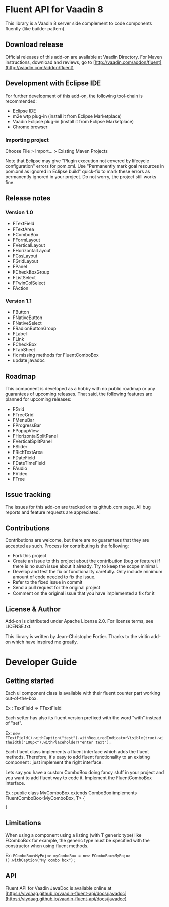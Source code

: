 # Fluent API for Vaadin 8

This library is a Vaadin 8 server side complement to code components fluently (like builder pattern).

## Download release

Official releases of this add-on are available at Vaadin Directory. For Maven instructions, download and reviews, go to [http://vaadin.com/addon/fluent](http://vaadin.com/addon/fluent)

## Development with Eclipse IDE

For further development of this add-on, the following tool-chain is recommended:

- Eclipse IDE
- m2e wtp plug-in (install it from Eclipse Marketplace)
- Vaadin Eclipse plug-in (install it from Eclipse Marketplace)
- Chrome browser

### Importing project

Choose File > Import... > Existing Maven Projects

Note that Eclipse may give "Plugin execution not covered by lifecycle configuration" errors for pom.xml. Use "Permanently mark goal resources in pom.xml as ignored in Eclipse build" quick-fix to mark these errors as permanently ignored in your project. Do not worry, the project still works fine. 

 
## Release notes

### Version 1.0
- FTextField
- FTextArea
- FComboBox
- FFormLayout
- FVerticalLayout
- FHorizontalLayout
- FCssLayout
- FGridLayout
- FPanel
- FCheckBoxGroup
- FListSelect
- FTwinColSelect
- FAction

### Version 1.1
- FButton
- FNativeButton
- FNativeSelect
- FRadionButtonGroup
- FLabel
- FLink
- FCheckBox
- FTabSheet
- fix missing methods for FluentComboBox
- update javadoc

## Roadmap

This component is developed as a hobby with no public roadmap or any guarantees of upcoming releases. That said, the following features are planned for upcoming releases:

- FGrid
- FTreeGrid
- FMenuBar
- FProgressBar
- FPopupView
- FHorizontalSplitPanel
- FVerticalSplitPanel
- FSlider
- FRichTextArea
- FDateField
- FDateTimeField
- FAudio
- FVideo
- FTree


## Issue tracking

The issues for this add-on are tracked on its github.com page. All bug reports and feature requests are appreciated. 

## Contributions

Contributions are welcome, but there are no guarantees that they are accepted as such. Process for contributing is the following:
- Fork this project
- Create an issue to this project about the contribution (bug or feature) if there is no such issue about it already. Try to keep the scope minimal.
- Develop and test the fix or functionality carefully. Only include minimum amount of code needed to fix the issue.
- Refer to the fixed issue in commit
- Send a pull request for the original project
- Comment on the original issue that you have implemented a fix for it

## License & Author

Add-on is distributed under Apache License 2.0. For license terms, see LICENSE.txt.

This library is written by Jean-Christophe Fortier.
Thanks to the viritin add-on which have inspired me greatly.

# Developer Guide

## Getting started

Each ui component class is available with their fluent counter part working out-of-the-box.

Ex : TextField => FTextField

Each setter has also its fluent version prefixed with the word "with" instead of "set".

Ex: `new FTextField().withCaption("test").withRequiredIndicatorVisible(true).withWidth("100px").withPlaceholder("enter text");`

Each fluent class implements a fluent interface which adds the fluent methods. 
Therefore, it's easy to add fluent functionality to an existing component : just implement the right interface.

Lets say you have a custom ComboBox doing fancy stuff in your project and you want to add fluent way to code it. Implement the FluentComboBox interface.

Ex :
    public class MyComboBox<T> extends ComboBox<T> implements FluentComboBox<MyComboBox<T>, T> {

    }

## Limitations

When using a component using a listing (with T generic type) like FComboBox for example, the generic type must be specified with the constructor when using fluent methods.

Ex: `FComboBox<MyPojo> myComboBox = new FComboBox<MyPojo>().withCaption("My combo box");`

## API

Fluent API for Vaadin JavaDoc is available online at [https://viydaag.github.io/vaadin-fluent-api/docs/javadoc](https://viydaag.github.io/vaadin-fluent-api/docs/javadoc)